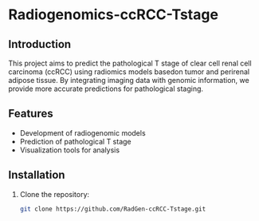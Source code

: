 # Radiogenomics-ccRCC-Tstage

## Introduction
This project aims to predict the pathological T stage of clear cell renal cell carcinoma (ccRCC) using radiomics models basedon tumor and perirenal adipose tissue. By integrating imaging data with genomic information, we provide more accurate predictions for pathological staging.

## Features
- Development of radiogenomic models
- Prediction of pathological T stage
- Visualization tools for analysis

## Installation
1. Clone the repository:
   ```bash
   git clone https://github.com/RadGen-ccRCC-Tstage.git
